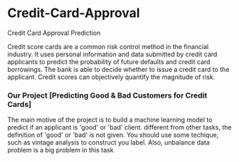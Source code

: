 # Credit-Card-Approval
Credit Card Approval Prediction


Credit score cards are a common risk control method in the financial industry. It uses personal information and data submitted by credit card applicants to predict the probability of future defaults and credit card borrowings. The bank is able to decide whether to issue a credit card to the applicant. Credit scores can objectively quantify the magnitude of risk.


### Our Project [Predicting Good & Bad Customers for Credit Cards]

The main motive of the project is to build a machine learning model to predict if an applicant is 'good' or 'bad' client. different from other tasks, the definition of 'good' or 'bad' is not given. You should use some techique, such as vintage analysis to construct you label. Also, unbalance data problem is a big problem in this task
